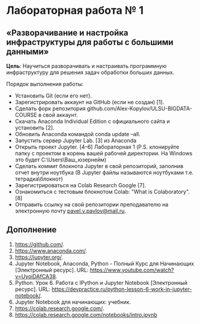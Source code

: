 # Лабораторная работа № 1
## «Разворачивание и настройка инфраструктуры для работы с большими данными»
**Цель**: Научиться разворачивать и настраивать программную инфраструктуру для решения задач обработки больших данных.

Порядок выполнения работы:

* Установить Git (если его нет).
* Зарегистрировать аккаунт на GitHub (если не создан) [1].
* Сделать форк репозитория github.com/Alex-Kopylov/ULSU-BIGDATA-COURSE в свой аккаунт.
* Скачать Anaconda Individual Edition с официального сайта и установить [2].
* Обновить Anaconda командой conda update –all.
* Запустить сервер Jupyter Lab. [3] из Anaconda
* Открыть проект  Jupyter. [4–6] Лабораторная 1 (P.S.  клонируйте папку с проектом в корень вашей рабочей директории. На Windows это будет C:\Users\Ваш_юзернейм\)
* Сделать коммит блокнота Jupyter в свой репозиторий, заполнив отчет внутри ноутбука (В Jupyter файлы называются ноутбуками т.е. тетрадка\блокнот)
* Зарегистрироваться на Colab Research  Google [7].
* Ознакомиться с тестовым блокнотом Colab: "What is Colaboratory". [8]
* Отправить ссылку на свой репозитории преподавателю на электронную почту pavel.y.pavlov@mail.ru.

## Дополнение
1. https://github.com/.
2. https://www.anaconda.com/.
3. https://jupyter.org/.
4. Jupyter Notebook, Anaconda, Python - Полный Курс для Начинающих [Электронный ресурс]. URL: https://www.youtube.com/watch?v=UyoiDAfCA38.
5. Python. Урок 6. Работа с IPython и Jupyter Notebook [Электронный ресурс]. URL: https://devpractice.ru/python-lesson-6-work-in-jupyter-notebook/.
6. Jupyter Notebook для начинающих: учебник.
7. https://colab.research.google.com/.
8. https://colab.research.google.com/notebooks/intro.ipynb
